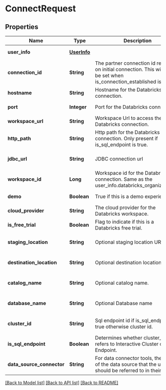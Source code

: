 # ConnectRequest
## Properties

| Name | Type | Description | Notes |
|------------ | ------------- | ------------- | -------------|
| **user\_info** | [**UserInfo**](UserInfo.md) |  | [default to null] |
| **connection\_id** | **String** | The partner connection id returned on initial connection. This will only be set when is_connection_established is true | [optional] [default to null] |
| **hostname** | **String** | Hostname for the Databricks connection. | [default to null] |
| **port** | **Integer** | Port for the Databricks connection. | [default to null] |
| **workspace\_url** | **String** | Workspace Url to access the Databricks connection. | [default to null] |
| **http\_path** | **String** | Http path for the Databricks connection. Only present if is_sql_endpoint is true. | [optional] [default to null] |
| **jdbc\_url** | **String** | JDBC connection url | [optional] [default to null] |
| **workspace\_id** | **Long** | Workspace id for the Databricks connection. Same as the user_info.databricks_organization_id | [default to null] |
| **demo** | **Boolean** | True if this is a demo experience. | [default to null] |
| **cloud\_provider** | **String** | The cloud provider for the Databricks workspace. | [default to null] |
| **is\_free\_trial** | **Boolean** | Flag to indicate if this is a Databricks free trial. | [default to null] |
| **staging\_location** | **String** | Optional staging location URI | [optional] [default to null] |
| **destination\_location** | **String** | Optional destination location URI | [optional] [default to null] |
| **catalog\_name** | **String** | Optional catalog name. | [optional] [default to null] |
| **database\_name** | **String** | Optional Database name | [optional] [default to null] |
| **cluster\_id** | **String** | Sql endpoint id if is_sql_endpoint is true otherwise cluster id. | [optional] [default to null] |
| **is\_sql\_endpoint** | **Boolean** | Determines whether cluster_id refers to Interactive Cluster or Sql Endpoint. | [optional] [default to null] |
| **data\_source\_connector** | **String** | For data connector tools, the name of the data source that the user should be referred to in their tool | [optional] [default to null] |

[[Back to Model list]](../README.md#documentation-for-models) [[Back to API list]](../README.md#documentation-for-api-endpoints) [[Back to README]](../README.md)

